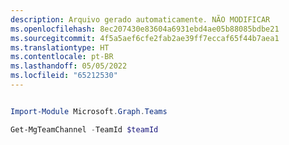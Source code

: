 ```yaml
---
description: Arquivo gerado automaticamente. NÃO MODIFICAR
ms.openlocfilehash: 8ec207430e83604a6931ebd4ae05b88085bdbe21
ms.sourcegitcommit: 4f5a5aef6cfe2fab2ae39ff7eccaf65f44b7aea1
ms.translationtype: HT
ms.contentlocale: pt-BR
ms.lasthandoff: 05/05/2022
ms.locfileid: "65212530"
---
```

```powershell

Import-Module Microsoft.Graph.Teams

Get-MgTeamChannel -TeamId $teamId

```